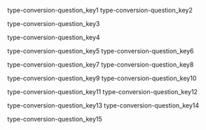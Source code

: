 type-conversion-question_key1
type-conversion-question_key2


type-conversion-question_key3


type-conversion-question_key4


type-conversion-question_key5
type-conversion-question_key6


type-conversion-question_key7
type-conversion-question_key8


type-conversion-question_key9
type-conversion-question_key10


type-conversion-question_key11
type-conversion-question_key12


type-conversion-question_key13
type-conversion-question_key14


type-conversion-question_key15
